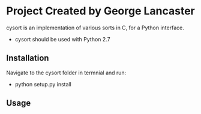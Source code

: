 Project Created by George Lancaster
===============================================================================

cysort is an implementation of various sorts in C, for a Python interface. 

- cysort should be used with Python 2.7

Installation
-------------------------------------------------------------------------------
Navigate to the cysort folder in termnial and run:

- python setup.py install 

Usage
-------------------------------------------------------------------------------